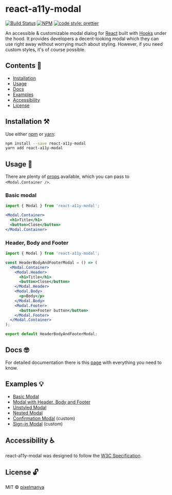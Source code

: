 # react-a11y-modal

[![Build Status](https://travis-ci.com/pixelmanya/react-a11y-modal.svg?branch=master)](https://travis-ci.com/pixelmanya/react-a11y-modal) [![NPM](https://img.shields.io/npm/v/react-a11y-modal.svg)](https://www.npmjs.com/package/react-a11y-modal) [![code style: prettier](https://img.shields.io/badge/code_style-prettier-ff69b4.svg?style=flat-square)](https://github.com/prettier/prettier)

An accessible & customizable modal dialog for [React](https://reactjs.org) built with [Hooks](https://reactjs.org/docs/hooks-intro.html) under the hood. It provides developers a decent-looking modal which they can use right away without worrying much about styling. However, if you need custom styles, it's of course possible.

## Contents 📖

* [Installation](#installation)
* [Usage](#usage)
* [Docs](#docs)
* [Examples](#examples)
* [Accessibility](#accessibility)
* [License](#license)

## Installation ⚒

Use either [npm](https://npmjs.org/) or [yarn](https://yarnpkg.com):

```bash
npm install --save react-a11y-modal
yarn add react-a11y-modal

```

## Usage 🤔

There are plenty of [props](https://pixelmanya.github.io/react-a11y-modal/#props) available, which you can pass to `<Modal.Container />`.

### Basic modal

```jsx
import { Modal } from 'react-a11y-modal';

<Modal.Container>
  <h1>Title</h1>
  <button>Close</button>
</Modal.Container>
```

### Header, Body and Footer

```jsx
import { Modal } from 'react-a11y-modal';

const HeaderBodyAndFooterModal = () => (
  <Modal.Container>
    <Modal.Header>
      <h1>Title</h1>
      <button>Close</button>
    </Modal.Header>
    <Modal.Body>
      <p>Body</p>
    </Modal.Body>
    <Modal.Footer>
      <button>Footer button</button>
    </Modal.Footer>
  </Modal.Container>
);

export default HeaderBodyAndFooterModal;
```

## Docs 🤓

For detailed documentation there is this [page](https://pixelmanya.github.io/react-a11y-modal) with everything you need to know.

## Examples 💡

* [Basic Modal](https://pixelmanya.github.io/react-a11y-modal/#basic-modal)
* [Modal with Header, Body and Footer](https://pixelmanya.github.io/react-a11y-modal/#with-header-body-and-footer)
* [Unstyled Modal](https://pixelmanya.github.io/react-a11y-modal/#unstyled-modal)
* [Nested Modal](https://pixelmanya.github.io/react-a11y-modal/#nested-modal)
* [Confirmation Modal](https://pixelmanya.github.io/react-a11y-modal/#confirmation-modal) (custom)
* [Sign-in Modal](https://pixelmanya.github.io/react-a11y-modal/#sign-in-modal) (custom)

## Accessibility ♿️

react-a11y-modal was designed to follow the [W3C Specification](https://www.w3.org/TR/wai-aria-practices/#dialog_modal). 

## License 🔓

MIT © [pixelmanya](https://github.com/pixelmanya)
